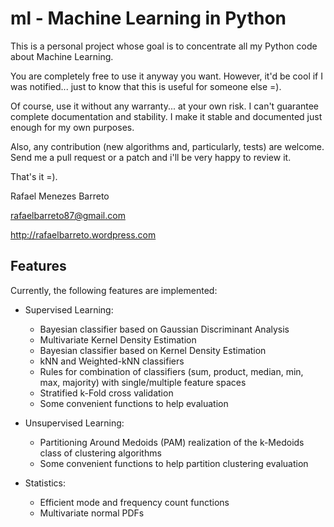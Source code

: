 ml - Machine Learning in Python
===============================

This is a personal project whose goal is to concentrate all my Python code
about Machine Learning.

You are completely free to use it anyway you want. However, it'd be cool
if I was notified... just to know that this is useful for someone else =).

Of course, use it without any warranty... at your own risk. I can't guarantee
complete documentation and stability. I make it stable and documented just
enough for my own purposes.

Also, any contribution (new algorithms and, particularly, tests) are welcome.
Send me a pull request or a patch and i'll be very happy to review it.

That's it =).

Rafael Menezes Barreto

rafaelbarreto87@gmail.com

http://rafaelbarreto.wordpress.com

Features
--------

Currently, the following features are implemented:

- Supervised Learning:

    * Bayesian classifier based on Gaussian Discriminant Analysis
    * Multivariate Kernel Density Estimation
    * Bayesian classifier based on Kernel Density Estimation
    * kNN and Weighted-kNN classifiers
    * Rules for combination of classifiers (sum, product, median,
      min, max, majority) with single/multiple feature spaces
    * Stratified k-Fold cross validation
    * Some convenient functions to help evaluation

- Unsupervised Learning:

    * Partitioning Around Medoids (PAM) realization of the k-Medoids
      class of clustering algorithms
    * Some convenient functions to help partition clustering evaluation

- Statistics:

    * Efficient mode and frequency count functions
    * Multivariate normal PDFs
